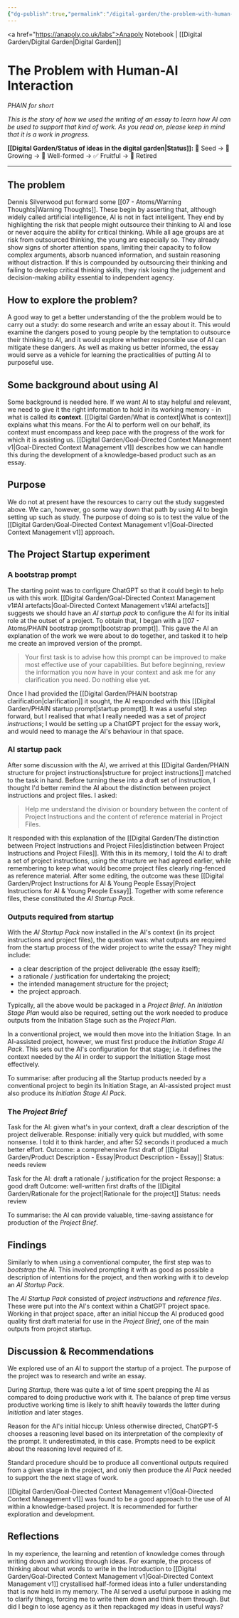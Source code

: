 ```yaml
---
{"dg-publish":true,"permalink":"/digital-garden/the-problem-with-human-ai-interaction/","created":"2025-08-12T08:21:58.194+01:00","updated":"2025-08-22T07:58:10.240+01:00"}
---
```


<a href="https://anapoly.co.uk/labs">Anapoly Notebook</a> | [[Digital Garden/Digital Garden\|Digital Garden]] 

# The Problem with Human-AI Interaction
*PHAIN for short* 

*This is the story of how we used the writing of an essay to learn how AI can be used to support that kind of work. As you read on, please keep in mind that it is a work in progress.*

**[[Digital Garden/Status of ideas in the digital garden\|Status]]:** 🔸 Seed → 🔸 Growing → 🔸 Well-formed → ✅ Fruitful → 🔸 Retired

---
## The problem

Dennis Silverwood put forward some [[07 - Atoms/Warning Thoughts\|Warning Thoughts]]. These begin by asserting that, although widely called artificial intelligence, AI is not in fact intelligent. They end by highlighting the risk that people might outsource their thinking to AI and lose or never acquire the ability for critical thinking. While all age groups are at risk from outsourced thinking, the young are especially so. They already show signs of shorter attention spans, limiting their capacity to follow complex arguments, absorb nuanced information, and sustain reasoning without distraction. If this is compounded by outsourcing their thinking and failing to develop critical thinking skills, they risk losing the judgement and decision-making ability essential to independent agency.

## How to explore the problem?

A good way to get a better understanding of the the problem would be to carry out a study: do some research and write an essay about it. This would examine the dangers posed to young people by the temptation to outsource their thinking to AI, and it would explore whether responsible use of AI can mitigate these dangers. As well as making us better informed, the essay would serve as a vehicle for learning the practicalities of putting AI to purposeful use.

## Some background about using AI

Some background is needed here.  If we want AI to stay helpful and relevant, we need to give it the right information to hold in its working memory - in what is called its **context**.  [[Digital Garden/What is context\|What is context]] explains what this means. For the AI to perform well on our behalf, its context must encompass and keep pace with the progress of the work for which it is assisting us. [[Digital Garden/Goal-Directed Context Management v1\|Goal-Directed Context Management v1]] describes how we can handle this during the development of a knowledge-based product such as an essay. 

## Purpose

We do not at present have the resources to carry out the study suggested above. We can, however, go some way down that path by using AI to begin setting up such as study. The purpose of doing so is to test the value of the [[Digital Garden/Goal-Directed Context Management v1\|Goal-Directed Context Management v1]] approach. 
## The Project Startup experiment

### A bootstrap prompt

The starting point was to configure ChatGPT so that it could begin to help us with this work. [[Digital Garden/Goal-Directed Context Management v1#AI artefacts\|Goal-Directed Context Management v1#AI artefacts]] suggests we should have an *AI startup pack* to configure the AI for its initial role at the outset of a project. To obtain that, I began with a [[07 - Atoms/PHAIN bootstrap prompt\|bootstrap prompt]]. This gave the AI an explanation of the work we were about to do together, and tasked it to help me create an improved version of the prompt. 

> Your first task is to advise how this prompt can be improved to make most effective use of your capabilities. But before beginning, review the information you now have in your context and ask me for any clarification you need. Do nothing else yet.

Once I had provided the [[Digital Garden/PHAIN bootstrap clarification\|clarification]] it sought, the AI responded with this [[Digital Garden/PHAIN startup prompt\|startup prompt]]. It was a useful step forward, but I realised that what I really needed was a set of *project instructions*; I would be setting up a ChatGPT project for the essay work, and would need to manage the AI's behaviour in that space.  

### AI startup pack

After some discussion with the AI, we arrived at this [[Digital Garden/PHAIN structure for project instructions\|structure for project instructions]] matched to the task in hand.  Before turning these into a draft set of instruction, I thought I'd better remind the AI about the distinction between project instructions and project files. I asked: 

>Help me understand the division or boundary between the content of Project Instructions and the content of reference material in Project Files.

It responded with this explanation of the [[Digital Garden/The distinction between Project Instructions and Project Files\|distinction between Project Instructions and Project Files]]. With this in its memory, I told the AI to draft a set of project instructions, using the structure we had agreed earlier, while remembering to keep what would become project files clearly ring-fenced as reference material. After some editing, the outcome was these [[Digital Garden/Project Instructions for AI & Young People Essay\|Project Instructions for AI & Young People Essay]]. Together with some reference files, these constituted the *AI Startup Pack*. 

### Outputs required from startup 

With the *AI Startup Pack* now installed in the AI's context (in its project instructions and project files), the question was: what outputs are required from the startup process of the wider project to write the essay? They might include:

- a clear description of the project deliverable (the essay itself);
- a rationale / justification for undertaking the project;
- the intended management structure for the project;
- the project approach.

Typically, all the above would be packaged in a *Project Brief*. An *Initiation Stage Plan* would also be required, setting out the work needed to produce outputs from the Initiation Stage such as the *Project Plan*. 

In a conventional project, we would then move into the Initiation Stage. In an AI-assisted project, however, we must first produce the *Initiation Stage AI Pack*. This sets out the AI's configuration for that stage; i.e. it defines the context needed by the AI in order to support the Initiation Stage most effectively. 

To summarise: after producing all the Startup products needed by a conventional project to begin its Initiation Stage, an AI-assisted project must also produce its *Initiation Stage AI Pack*. 

### The *Project Brief*  

Task for the AI:  given what's in your context, draft a clear description of the project deliverable.
Response: initially very quick but muddled, with some nonsense. I told it to think harder, and after 52 seconds it produced a much better effort.
Outcome: a comprehensive first draft of [[Digital Garden/Product Description - Essay\|Product Description - Essay]] 
Status: needs review

Task for the AI: draft a rationale / justification for the project
Response: a good draft
Outcome: well-written first drafts of the [[Digital Garden/Rationale for the project\|Rationale for the project]] 
Status: needs review

To summarise: the AI can provide valuable, time-saving assistance for production of the *Project Brief*. 

## Findings

Similarly to when using a conventional computer, the first step was to *bootstrap* the AI. This involved prompting it with as good as possible a description of intentions for the project, and then working with it to develop an *AI Startup Pack*. 

The *AI Startup Pack* consisted of *project instructions* and *reference files*. These were put into the AI's context within a ChatGPT project space. Working in that project space, after an initial hiccup the AI produced good quality first draft material for use in the *Project Brief*, one of the main outputs from project startup. 

## Discussion & Recommendations

We explored use of an AI to support the startup of a project. The purpose of the project was to research and write an essay. 

During *Startup*, there was quite a lot of time spent prepping the AI as compared to doing productive work with it. The balance of prep time versus productive working time is likely to shift heavily towards the latter during *Initiation* and later stages.

Reason for the AI's initial hiccup: Unless otherwise directed, ChatGPT-5 chooses a reasoning level based on its interpretation of the complexity of the prompt. It underestimated, in this case. Prompts need to be explicit about the reasoning level required of it. 

Standard procedure should be to produce all conventional outputs required from a given stage in the project, and only then produce the *AI Pack* needed to support the the next stage of work. 

[[Digital Garden/Goal-Directed Context Management v1\|Goal-Directed Context Management v1]] was found to be a good approach to the use of AI within a knowledge-based project. It is recommended for further exploration and development.

## Reflections

In my experience, the learning and retention of knowledge comes through writing down and working through ideas. For example, the process of thinking about what words to write in the Introduction to [[Digital Garden/Goal-Directed Context Management v1\|Goal-Directed Context Management v1]] crystallised half-formed ideas into a fuller understanding that is now held in my memory. The AI served a useful purpose in asking me to clarify things, forcing me to write them down and think them through. But did I begin to lose agency as it then repackaged my ideas in useful ways?